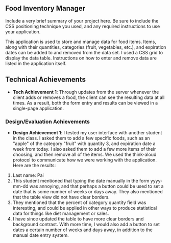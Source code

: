 ## Food Inventory Manager
Include a very brief summary of your project here. Be sure to include the CSS positioning technique you used, and any required instructions to use your application.

This application is used to store and manage data for food items. Items, along with their quantities, categories (fruit, vegetables, etc.), and expiration dates can be added to and removed from the data set. I used a CSS grid to display the data table. Instructions on how to enter and remove data are listed in the application itself.

## Technical Achievements
- **Tech Achievement 1**: Through updates from the server whenever the client adds or removes a food, the client can see the resulting data at all times. As a result, both the form entry and results can be viewed in a single-page application.

### Design/Evaluation Achievements
- **Design Achievement 1**: I tested my user interface with another student in the class. I asked them to add a few specific foods, such as an "apple" of the category "fruit" with quantity 3, and expiration date a week from today. I also asked them to add a few more items of their choosing, and then remove all of the items. We used the think-aloud protocol to communicate how we were working with the application. Here are the results:

1. Last name: Pai
2. This student mentioned that typing the date manually in the form yyyy-mm-dd was annoying, and that perhaps a button could be used to set a date that is some number of weeks or days away. They also mentioned that the table view did not have clear borders.
3. They mentioned that the percent of category quantity field was interesting, and could be applied in other ways to produce statistical data for things like diet management or sales.
4. I have since updated the table to have more clear borders and background contrast. With more time, I would also add a button to set dates a certain number of weeks and days away, in addition to the manual date entry system.